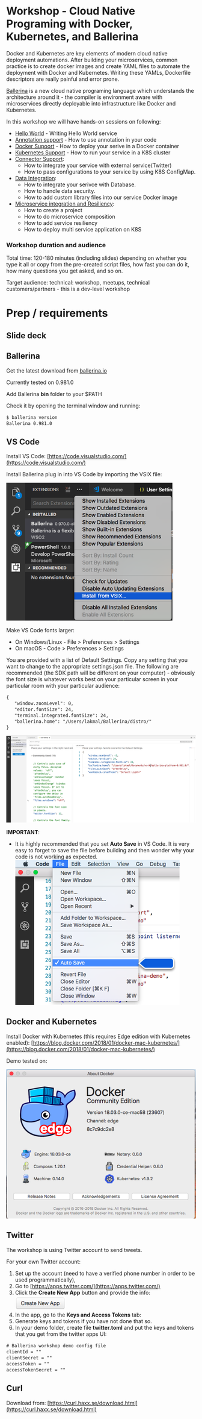 # Workshop - Cloud Native Programing with Docker, Kubernetes, and Ballerina

Docker and Kubernetes are key elements of modern cloud native deployment automations. After building your microservices, common practice is to create docker images and create YAML files to automate the deployment with Docker and Kubernetes. Writing these YAMLs, Dockerfile descriptors are really painful and error prone. 

[Ballerina](http://ballerina.io) is a new cloud native programing language which understands the architecture around it - the compiler is environment aware with microservices directly deployable into infrastructure like Docker and Kubernetes. 

In this workshop we will have hands-on sessions on following:
- [Hello World](./tutorial-01/) - Writing Hello World service
- [Annotation support](./tutorial-02/) - How to use annotation in your code
- [Docker Supoort](./tutorial-03/) - How to deploy your serive in a Docker container
- [Kubernetes Support](./tutorial-04/) - How to run your service in a K8S cluster
- [Connector Support](./tutorial-05/):
  - How to integrate your service with external service(Twitter) 
  - How to pass configurations to your service by using K8S ConfigMap. 
- [Data Integration](./tutorial-06/): 
  - How to integrate your serivce with Database. 
  - How to handle data security. 
  - How to add custom library files into our service Docker image
- [Microservice integration and Resiliency](./tutorial-07/):
  - How to create a project
  - How to do microservice composition
  - How to add service resiliency 
  - How to deploy multi service application on K8S
### Workshop duration and audience
Total time: 120-180 minutes (including slides) depending on whether you type it all or copy from the pre-created script files, how fast you can do it, how many questions you get asked, and so on.

Target audience: technical: workshop, meetups, technical customers/partners - this is a dev-level workshop

# Prep / requirements

## Slide deck


## Ballerina

Get the latest download from [ballerina.io](http://ballerina.io)

Currently tested on 0.981.0

Add Ballerina **bin** folder to your $PATH

Check it by opening the terminal window and running:

```
$ ballerina version
Ballerina 0.981.0
```

## VS Code

Install VS Code: [https://code.visualstudio.com/](https://code.visualstudio.com/)

Install Ballerina plug in into VS Code by importing the VSIX file:

![image alt text](img/image_0.png)

Make VS Code fonts larger:

* On Windows/Linux - File > Preferences > Settings
* On macOS - Code > Preferences > Settings

You are provided with a list of Default Settings. Copy any setting that you want to change to the appropriate settings.json file. The following are recommended (the SDK path will be different on your computer) - obviously the font size is whatever works best on your particular screen in your particular room with your particular audience:

```
{
   "window.zoomLevel": 0,
   "editor.fontSize": 24,
   "terminal.integrated.fontSize": 24,
   "ballerina.home": "/Users/lakmal/Ballerina/distro/"
}
```

![image alt text](img/image_1.png)

**IMPORTANT**:

* It is highly recommended that you set **Auto Save** in VS Code. It is very easy to forget to save the file before building and then wonder why your code is not working as expected.
![image alt text](img/image_2.png) 

## Docker and Kubernetes

Install Docker with Kubernetes (this requires Edge edition with Kubernetes enabled): [https://blog.docker.com/2018/01/docker-mac-kubernetes/](https://blog.docker.com/2018/01/docker-mac-kubernetes/) 

Demo tested on:

![image alt text](img/image_3.png)

## Twitter

The workshop is using Twitter account to send tweets.

For your own Twitter account:

1. Set up the account (need to have a verified phone number in order to be used programmatically),
2. Go to [https://apps.twitter.com/](https://apps.twitter.com/)
3. Click the **Create New App** button and provide the info: ![image alt text](img/image_5.png)
4. In the app, go to the **Keys and Access Tokens** tab:
5. Generate keys and tokens if you have not done that so.
6. In your demo folder, create file **twitter.toml** and put the keys and tokens that you get from the twitter apps UI:

```
# Ballerina workshop demo config file
clientId = ""
clientSecret = ""
accessToken = ""
accessTokenSecret = ""
```

## Curl

Download from: [https://curl.haxx.se/download.html](https://curl.haxx.se/download.html) 

